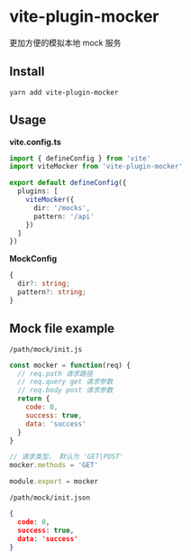# vite-plugin-mocker

更加方便的模拟本地 mock 服务

## Install

```
yarn add vite-plugin-mocker
```

## Usage

**vite.config.ts**

```ts
import { defineConfig } from 'vite'
import viteMocker from 'vite-plugin-mocker'

export default defineConfig({
  plugins: [
    viteMocker({
      dir: '/mocks',
      pattern: '/api'
    })
  ]
})
```

**MockConfig**

```ts
{
  dir?: string;
  pattern?: string;
}
```

## Mock file example

`/path/mock/init.js`

```js
const mocker = function(req) {
  // req.path 请求路径
  // req.query get 请求参数
  // req.body post 请求参数
  return {
    code: 0,
    success: true,
    data: 'success'
  }
}

// 请求类型， 默认为 'GET|POST'
mocker.methods = 'GET'

module.export = mocker
```


`/path/mock/init.json`

```json
{
  code: 0,
  success: true,
  data: 'success'
}
```
